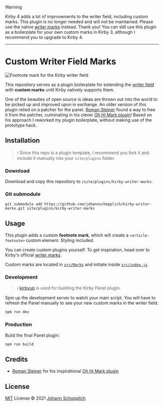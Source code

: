 > [!WARNING]
> Kirby 4 adds a lot of improvements to the writer field, including custom marks. This plugin is no longer needed and will not be maintained. Please use the native [writer marks](https://getkirby.com/releases/4.0/writer-field-improvements) instead. Thank you!
> You can still use this plugin as a boilerplate for your own custom marks in Kirby 3, although I recommend you to upgrade to Kirby 4.

****

# Custom Writer Field Marks

![Footnote mark for the Kirby writer field](./writer-field-footnote.png)

This repository serves as a plugin boilerplate for extending the [writer field](https://getkirby.com/docs/reference/panel/fields/writer) with **custom marks** until Kirby natively supports them.

One of the beauties of open source is ideas are thrown out into the world to be picked up and improved upon in exchange. An older version of this plugin relied on a patcher for the panel. [Roman Steiner](https://github.com/rasteiner) found a way to free it from the patcher, culminating in his clever [Oh Hi Mark plugin](https://github.com/rasteiner/oh-hi-mark)! Based on his approach I reworked my plugin boilerplate, without making use of the prototype hack.

## Installation

> ℹ️ Since this repo is a plugin template, I recommend you fork it and include it manually into your `site/plugins` folder.

### Download

Download and copy this repository to `/site/plugins/kirby-writer-marks`.

### Git submodule

```
git submodule add https://github.com/johannschopplich/kirby-writer-marks.git site/plugins/kirby-writer-marks
```

## Usage

This plugin adds a custom **footnote mark**, which will create a `<article-footnote>` custom element. Styling included.

You can create custom plugins yourself. To get inspiration, head over to Kirby's official [writer marks](https://github.com/getkirby/kirby/tree/main/panel/src/components/Forms/Writer/Marks).

Custom marks are located in [`src/Marks`](./src/Marks) and initiate inside [`src/index.js`](./src/index.js).

### Development

> ℹ️ [kirbyup](https://github.com/johannschopplich/kirbyup) is used for building the Kirby Panel plugin.

Spin up the development server to watch your main script. You will have to refresh the Panel manually to see your new custom marks in the writer field.

```bash
npm run dev
```

### Production

Build the final Panel plugin:

```bash
npm run build
```

## Credits

- [Roman Steiner](https://github.com/rasteiner) for his inspirational [Oh Hi Mark plugin](https://github.com/rasteiner/oh-hi-mark)

## License

[MIT](./LICENSE) License © 2021 [Johann Schopplich](https://github.com/johannschopplich)
